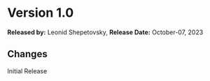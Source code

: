 # Version 1.0
**Released by:** Leonid Shepetovsky, 
**Release Date:** October-07, 2023

## Changes
Initial Release